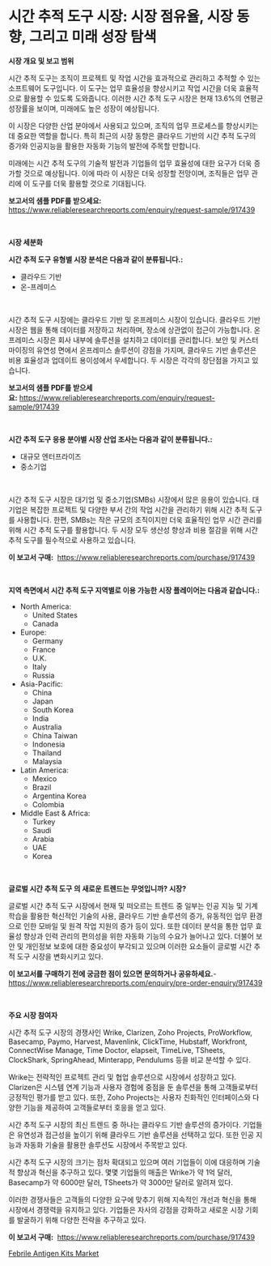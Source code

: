 <p><h1>시간 추적 도구 시장: 시장 점유율, 시장 동향, 그리고 미래 성장 탐색</h1></p><p><strong>시장 개요 및 보고 범위</strong></p>
<p><p>시간 추적 도구는 조직이 프로젝트 및 작업 시간을 효과적으로 관리하고 추적할 수 있는 소프트웨어 도구입니다. 이 도구는 업무 효율성을 향상시키고 작업 시간을 더욱 효율적으로 활용할 수 있도록 도와줍니다. 이러한 시간 추적 도구 시장은 현재 13.6%의 연평균 성장률을 보이며, 미래에도 높은 성장이 예상됩니다. </p><p>이 시장은 다양한 산업 분야에서 사용되고 있으며, 조직의 업무 프로세스를 향상시키는 데 중요한 역할을 합니다. 특히 최근의 시장 동향은 클라우드 기반의 시간 추적 도구의 증가와 인공지능을 활용한 자동화 기능의 발전에 주목할 만합니다. </p><p>미래에는 시간 추적 도구의 기술적 발전과 기업들의 업무 효율성에 대한 요구가 더욱 증가할 것으로 예상됩니다. 이에 따라 이 시장은 더욱 성장할 전망이며, 조직들은 업무 관리에 이 도구를 더욱 활용할 것으로 기대됩니다.</p></p>
<p><strong>보고서의 샘플 PDF를 받으세요:</strong> <a href="https://www.reliableresearchreports.com/enquiry/request-sample/917439">https://www.reliableresearchreports.com/enquiry/request-sample/917439</a></p>
<p>&nbsp;</p>
<p><strong>시장 세분화</strong></p>
<p><strong>시간 추적 도구 유형별 시장 분석은 다음과 같이 분류됩니다.:</strong></p>
<p><ul><li>클라우드 기반</li><li>온-프레미스</li></ul></p>
<p>&nbsp;</p>
<p><p>시간 추적 도구 시장에는 클라우드 기반 및 온프레미스 시장이 있습니다. 클라우드 기반 시장은 웹을 통해 데이터를 저장하고 처리하며, 장소에 상관없이 접근이 가능합니다. 온프레미스 시장은 회사 내부에 솔루션을 설치하고 데이터를 관리합니다. 보안 및 커스터마이징의 유연성 면에서 온프레미스 솔루션이 강점을 가지며, 클라우드 기반 솔루션은 비용 효율성과 업데이트 용이성에서 우세합니다. 두 시장은 각각의 장단점을 가지고 있습니다.</p></p>
<p><strong>보고서의 샘플 PDF를 받으세요:</strong>&nbsp;<a href="https://www.reliableresearchreports.com/enquiry/request-sample/917439">https://www.reliableresearchreports.com/enquiry/request-sample/917439</a></p>
<p>&nbsp;</p>
<p><strong> 시간 추적 도구 응용 분야별 시장 산업 조사는 다음과 같이 분류됩니다.:</strong></p>
<p><ul><li>대규모 엔터프라이즈</li><li>중소기업</li></ul></p>
<p>&nbsp;</p>
<p><p>시간 추적 도구 시장은 대기업 및 중소기업(SMBs) 시장에서 많은 응용이 있습니다. 대기업은 복잡한 프로젝트 및 다양한 부서 간의 작업 시간을 관리하기 위해 시간 추적 도구를 사용합니다. 한편, SMBs는 작은 규모의 조직이지만 더욱 효율적인 업무 시간 관리를 위해 시간 추적 도구를 활용합니다. 두 시장 모두 생산성 향상과 비용 절감을 위해 시간 추적 도구를 필수적으로 사용하고 있습니다.</p></p>
<p><strong>이 보고서 구매:</strong>&nbsp; <a href="https://www.reliableresearchreports.com/purchase/917439">https://www.reliableresearchreports.com/purchase/917439</a></p>
<p>&nbsp;</p>
<p><strong>지역 측면에서 시간 추적 도구 지역별로 이용 가능한 시장 플레이어는 다음과 같습니다.:</strong></p>
<p><ul>
    <li>
        North America:
        <ul>
            <li>United States</li>
            <li>Canada</li>
        </ul>
    </li>
    <li>
        Europe:
        <ul>
            <li>Germany</li>
            <li>France</li>
            <li>U.K.</li>
            <li>Italy</li>
            <li>Russia</li>
        </ul>
    </li>
    <li>
        Asia-Pacific:
        <ul>
            <li>China</li>
            <li>Japan</li>
            <li>South Korea</li>
            <li>India</li>
            <li>Australia</li>
            <li>China Taiwan</li>
            <li>Indonesia</li>
            <li>Thailand</li>
            <li>Malaysia</li>
        </ul>
    </li>
    <li>
        Latin America:
        <ul>
            <li>Mexico</li>
            <li>Brazil</li>
            <li>Argentina Korea</li>
            <li>Colombia</li>
        </ul>
    </li>
    <li>
        Middle East & Africa:
        <ul>
            <li>Turkey</li>
            <li>Saudi</li>
            <li>Arabia</li>
            <li>UAE</li>
            <li>Korea</li>
        </ul>
    </li>
    </ul></p>
<p>&nbsp;</p>
<p><strong>글로벌 시간 추적 도구 의 새로운 트렌드는 무엇입니까? 시장?</strong></p>
<p><p>글로벌 시간 추적 도구 시장에서 현재 및 떠오르는 트렌드 중 일부는 인공 지능 및 기계 학습을 활용한 혁신적인 기술의 사용, 클라우드 기반 솔루션의 증가, 유동적인 업무 환경으로 인한 모바일 및 원격 작업 지원의 증가 등이 있다. 또한 데이터 분석을 통한 업무 효율성 향상과 인력 관리의 편의성을 위한 자동화 기능의 수요가 늘어나고 있다. 더불어 보안 및 개인정보 보호에 대한 중요성이 부각되고 있으며 이러한 요소들이 글로벌 시간 추적 도구 시장을 변화시키고 있다.</p></p>
<p><strong>이 보고서를 구매하기 전에 궁금한 점이 있으면 문의하거나 공유하세요.</strong>- <a href="https://www.reliableresearchreports.com/enquiry/pre-order-enquiry/917439">https://www.reliableresearchreports.com/enquiry/pre-order-enquiry/917439</a></p>
<p>&nbsp;</p>
<p><strong>주요 시장 참여자</strong></p>
<p><p>시간 추적 도구 시장의 경쟁사인 Wrike, Clarizen, Zoho Projects, ProWorkflow, Basecamp, Paymo, Harvest, Mavenlink, ClickTime, Hubstaff, Workfront, ConnectWise Manage, Time Doctor, elapseit, TimeLive, TSheets, ClockShark, SpringAhead, Minterapp, Pendulums 등을 비교 분석할 수 있다.</p><p>Wrike는 전략적인 프로젝트 관리 및 협업 솔루션으로 시장에서 성장하고 있다. Clarizen은 시스템 연계 기능과 사용자 경험에 중점을 둔 솔루션을 통해 고객들로부터 긍정적인 평가를 받고 있다. 또한, Zoho Projects는 사용자 친화적인 인터페이스와 다양한 기능을 제공하여 고객들로부터 호응을 얻고 있다.</p><p>시간 추적 도구 시장의 최신 트렌드 중 하나는 클라우드 기반 솔루션의 증가이다. 기업들은 유연성과 접근성을 높이기 위해 클라우드 기반 솔루션을 선택하고 있다. 또한 인공 지능과 자동화 기술을 활용한 솔루션도 시장에서 주목받고 있다.</p><p>시간 추적 도구 시장의 크기는 점차 확대되고 있으며 여러 기업들이 이에 대응하며 기술적 향상과 혁신을 추구하고 있다. 몇몇 기업들의 매출은 Wrike가 약 1억 달러, Basecamp가 약 6000만 달러, TSheets가 약 3000만 달러로 알려져 있다.</p><p>이러한 경쟁사들은 고객들의 다양한 요구에 맞추기 위해 지속적인 개선과 혁신을 통해 시장에서 경쟁력을 유지하고 있다. 기업들은 자사의 강점을 강화하고 새로운 시장 기회를 발굴하기 위해 다양한 전략을 추구하고 있다.</p></p>
<p><strong>이 보고서 구매:</strong>&nbsp;&nbsp;<a href="https://www.reliableresearchreports.com/purchase/917439">https://www.reliableresearchreports.com/purchase/917439</a></p>
<p><p><a href="https://github.com/bmorecock/Market-Research-Report-List-2/blob/main/febrile-antigen-kits-market.md">Febrile Antigen Kits Market</a></p></p>

